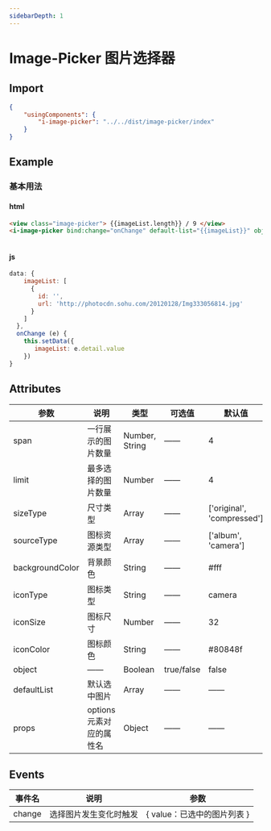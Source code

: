 ```yaml
---
sidebarDepth: 1
---
```

# Image-Picker 图片选择器

## Import

```json
{
    "usingComponents": {
        "i-image-picker": "../../dist/image-picker/index"
    }
}
```
## Example

### 基本用法

#### html

```html
<view class="image-picker"> {{imageList.length}} / 9 </view>
<i-image-picker bind:change="onChange" default-list="{{imageList}}" object span="{{4}}" limit="{{9}}" backgroundColor="#EDEDED"/>
 
```
#### js
```js
data: {
    imageList: [
      {
        id: '',
        url: 'http://photocdn.sohu.com/20120128/Img333056814.jpg'
      }
    ]
  },
  onChange (e) {
    this.setData({
       imageList: e.detail.value
    })
}
```

## Attributes
| 参数    | 说明    | 类型    | 可选值    | 默认值    |
|---------|---------|--------|----------|----------|
| span | 一行展示的图片数量 | Number, String | —— | 4 |
| limit | 最多选择的图片数量 | Number | —— | 4 |
| sizeType | 尺寸类型 | Array | —— | ['original', 'compressed'] |
| sourceType | 图标资源类型 | Array | —— | ['album', 'camera'] |
| backgroundColor | 背景颜色 | String| —— | #fff |
| iconType | 图标类型 |String| ——  |camera |
| iconSize | 图标尺寸 |Number | —— | 32|
| iconColor | 图标颜色 | String| —— | #80848f |
| object | —— |Boolean | true/false | false |
| defaultList|默认选中图片 | Array | —— | —— |
| props | options元素对应的属性名 | Object | —— |——|

## Events
| 事件名      | 说明    | 参数   |
|---------- |--------- |----------|
| change | 选择图片发生变化时触发 | { value：已选中的图片列表  } |
